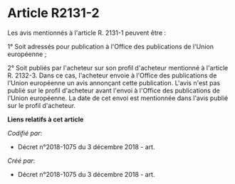 # Article R2131-2

Les avis mentionnés à l'article R. 2131-1 peuvent être :

1° Soit adressés pour publication à l'Office des publications de l'Union européenne ;

2° Soit publiés par l'acheteur sur son profil d'acheteur mentionné à l'article R. 2132-3. Dans ce cas, l'acheteur envoie à
l'Office des publications de l'Union européenne un avis annonçant cette publication. L'avis n'est pas publié sur le profil
d'acheteur avant l'envoi à l'Office des publications de l'Union européenne. La date de cet envoi est mentionnée dans l'avis
publié sur le profil d'acheteur.

**Liens relatifs à cet article**

_Codifié par_:

  - Décret n°2018-1075 du 3 décembre 2018 - art.

_Créé par_:

  - Décret n°2018-1075 du 3 décembre 2018 - art.
